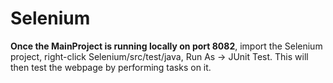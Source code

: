 # Selenium
**Once the MainProject is running locally on port 8082**, import the Selenium project, right-click Selenium/src/test/java, Run As -> JUnit Test.
This will then test the webpage by performing tasks on it.

